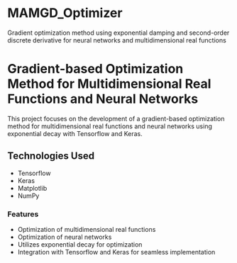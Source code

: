 # MAMGD_Optimizer
Gradient optimization method using exponential damping and second-order discrete derivative for neural networks and multidimensional real functions

# Gradient-based Optimization Method for Multidimensional Real Functions and Neural Networks

This project focuses on the development of a gradient-based optimization method for multidimensional real functions and neural networks using exponential decay with Tensorflow and Keras.

## Technologies Used
- Tensorflow
- Keras
- Matplotlib
- NumPy

### Features
- Optimization of multidimensional real functions
- Optimization of neural networks
- Utilizes exponential decay for optimization
- Integration with Tensorflow and Keras for seamless implementation
